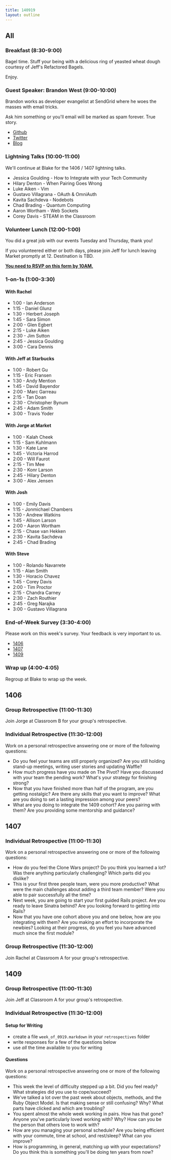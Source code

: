 ```yaml
---
title: 140919
layout: outline
---
```


## All

### Breakfast (8:30-9:00)

Bagel time. Stuff your being with a delicious ring of yeasted wheat dough courtesy of Jeff's Refactored Bagels.

Enjoy.

### Guest Speaker: Brandon West (9:00-10:00)

Brandon works as developer evangelist at SendGrid where he woes the masses with email tricks.

Ask him something or you'll email will be marked as spam forever. True story.

* [Github](https://github.com/brandonmwest)
* [Twitter](https://twitter.com/bwest)
* [Blog](http://www.brandonmwest.com)

### Lightning Talks (10:00-11:00)

We'll continue at Blake for the 1406 / 1407 lightning talks.

* Jessica Goulding - How to Integrate with your Tech Community
* Hilary Denton - When Pairing Goes Wrong
* Luke Aiken - Vim
* Gustavo Villagrana - OAuth & OmniAuth
* Kavita Sachdeva - Nodebots
* Chad Brading - Quantum Computing
* Aaron Wortham - Web Sockets
* Corey Davis - STEAM in the Classroom

### Volunteer Lunch (12:00-1:00)

You did a great job with our events Tuesday and Thursday, thank you!

If you volunteered either or both days, please join Jeff for lunch leaving Market
promptly at 12. Destination is TBD.

**[You need to RSVP on this form by 10AM.](https://docs.google.com/forms/d/1ZOdNWe2mM-aoGe5-25U2S4lpcsnxkoSmxbI-zDDUcpw/viewform?usp=send_form)**

### 1-on-1s (1:00-3:30)

#### With Rachel

* 1:00 - Ian Anderson
* 1:15 - Daniel Glunz
* 1:30 - Herbert Joseph
* 1:45 - Sara Simon
* 2:00 - Glen Egbert
* 2:15 - Luke Aiken
* 2:30 - Jim Sutton
* 2:45 - Jessica Goulding
* 3:00 - Cara Dennis

#### With Jeff at Starbucks

* 1:00 - Robert Gu
* 1:15 - Eric Fransen
* 1:30 - Andy Mention
* 1:45 - David Bayendor
* 2:00 - Marc Garreau
* 2:15 - Tan Doan
* 2:30 - Christopher Bynum
* 2:45 - Adam Smith
* 3:00 - Travis Yoder

#### With Jorge at Market

* 1:00 - Kalah Cheek
* 1:15 - Sam Kuhlmann
* 1:30 - Kate Lane
* 1:45 - Victoria Harrod
* 2:00 - Will Faurot
* 2:15 - Tim Mee
* 2:30 - Konr Larson
* 2:45 - Hilary Denton
* 3:00 - Alex Jensen

#### With Josh

* 1:00 - Emily Davis
* 1:15 - Jonmichael Chambers
* 1:30 - Andrew Watkins
* 1:45 - Allison Larson
* 2:00 - Aaron Wortham
* 2:15 - Chase van Hekken
* 2:30 - Kavita Sachdeva
* 2:45 - Chad Brading

#### With Steve

* 1:00 - Rolando Navarrete
* 1:15 - Alan Smith
* 1:30 - Horacio Chavez
* 1:45 - Corey Davis
* 2:00 - Tim Proctor
* 2:15 - Chandra Carney
* 2:30 - Zach Routhier
* 2:45 - Greg Narajka
* 3:00 - Gustavo Villagrana

### End-of-Week Survey (3:30-4:00)

Please work on this week's survey. Your feedback is very important to us.

* [1406](https://docs.google.com/a/casimircreative.com/forms/d/1P_gJY19qmW3WPknS4F43rt3rcTzXOaqyNcpBcSVWgGo/viewform)
* [1407](https://docs.google.com/a/casimircreative.com/forms/d/1TTl9LYhGFtJEVwmlNvpsEGgzJKg7EPyCzeYHflag9a8/viewform)
* [1409](https://docs.google.com/a/casimircreative.com/forms/d/1wzuSY2Cb_Jg0qy5TZuRpnst-7DdUBBZgVgzA-V2juAo/viewform)

### Wrap up (4:00-4:05)

Regroup at Blake to wrap up the week.

## 1406

### Group Retrospective (11:00-11:30)

Join Jorge at Classroom B for your group's retrospective.

### Individual Retrospective (11:30-12:00)

Work on a personal retrospective answering one or more of the following questions:

* Do you feel your teams are still properly organized? Are you still holding stand-up meetings, writing user stories and updating Waffle?
* How much progress have you made on The Pivot? Have you discussed with your team the pending work? What's your strategy for finishing strong?
* Now that you have finished more than half of the program, are you getting nostalgic? Are there any skills that you want to improve? What are you doing to set a lasting impression among your peers?
* What are you doing to integrate the 1409 cohort? Are you pairing with them? Are you providing some mentorship and guidance?

## 1407

### Individual Retrospective (11:00-11:30)

Work on a personal retrospective answering one or more of the following questions:

* How do you feel the Clone Wars project? Do you think you learned a lot? Was there anything particularly challenging? Which parts did you dislike?
* This is your first three people team, were you more productive? What were the main challenges about adding a third team member? Were you able to pair successfully all the time?
* Next week, you are going to start your first guided Rails project. Are you ready to leave Sinatra behind? Are you looking forward to getting into Rails?
* Now that you have one cohort above you and one below, how are you integrating with them? Are you making an effort to incorporate the newbies? Looking at their progress, do you feel you have advanced much since the first module?

### Group Retrospective (11:30-12:00)

Join Rachel at Classroom A for your group's retrospective.

## 1409

### Group Retrospective (11:00-11:30)

Join Jeff at Classroom A for your group's retrospective.

### Individual Retrospective (11:30-12:00)

#### Setup for Writing

* create a file `week_of_0919.markdown` in your `retrospectives` folder
* write responses for a few of the questions below
* use *all* the time available to you for writing

#### Questions

Work on a personal retrospective answering one or more of the following questions:

* This week the level of difficulty stepped up a bit. Did you feel ready? What strategies did you use to cope/succeed?
* We've talked a lot over the past week about objects, methods, and the Ruby Object Model. Is that making sense or still confusing? Why? What parts have clicked and which are troubling?
* You spent almost the whole week working in pairs. How has that gone? Anyone you've particularly loved working with? Why? How can you be the person that others love to work with?
* How are you managing your personal schedule? Are you being efficient with your commute, time at school, and rest/sleep? What can you improve?
* How is programming, in general, matching up with your expectations? Do you think this is something you'll be doing ten years from now?
